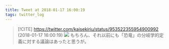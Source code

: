 ```yaml
---
title: Tweet at 2018-01-17 16:00:19
tags: twitter_log
---
```


> [!CITE] https://twitter.com/kaisekiriu/status/953522355954900992 (2018-01-17 16:00:19)
> ![](https://twitter.com/kaisekiriu/status/953522355954900992)
> もちろん、それ以前にも「恐竜」の分岐学的定義に対する議論はあったと思うが。
